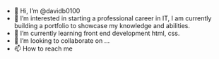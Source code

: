- 👋 Hi, I’m @davidb0100
- 👀 I’m interested in starting a professional career in IT, I am currently building a portfolio to showcase my knowledge and abilities.
- 🌱 I’m currently learning front end development html, css.
- 💞️ I’m looking to collaborate on ...
- 📫 How to reach me 

<!---
davidb0100/davidb0100 is a ✨ special ✨ repository because its `README.md` (this file) appears on your GitHub profile.
You can click the Preview link to take a look at your changes.
--->
